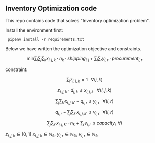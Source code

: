## Inventory Optimization code


This repo contains code that solves "Inventory optimization problem". 



Install the environment first:

     pipenv install -r requirements.txt


Below we have written the optimization objective and constraints.

$$\text{min}\sum_i\sum_j\sum_k x_{i,j,k} \cdot n_k \cdot shipping_{i,j} + \sum_i \sum_r y_{i,r} \cdot procurement_{i,r}$$

constraint:

$$\sum_{i} z_{i,j,k} = 1 \;\;\; \forall(j, k)$$

$$z_{i,j,k} \cdot d_{j, k} \leq x_{i,j,k} \;\;\; \forall(i, j, k)$$

$$\sum_j\sum_{k'}x_{i, j, k'} - q_{i ,r} \leq y_{i, r} \;\;\; \forall(i, r)$$

$$q_{i ,r}  - \sum_j\sum_{k'}x_{i, j, k'} \leq v_{i, r} \;\;\; \forall(i, r)$$

$$\sum_j\sum_{k'}x_{i, j, k'} \cdot n_k + \sum_r v_{i,r} \leq capacity_i \;\; \forall i$$


$z_{i,j,k} \in [0, 1]$
$x_{i,j,k} \in \mathbb{N_0}$,
$y_{i,r} \in \mathbb{N_0}$,
$v_{i,r} \in \mathbb{N_0}$
